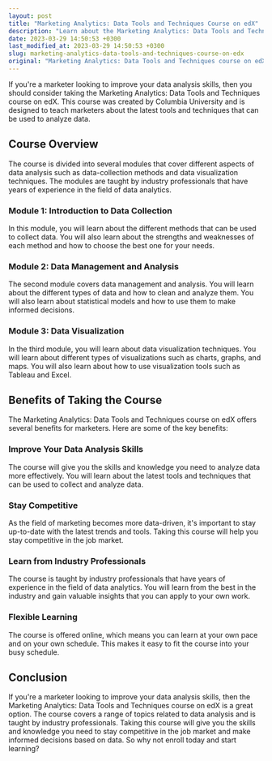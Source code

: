```yaml
---
layout: post
title: "Marketing Analytics: Data Tools and Techniques Course on edX"
description: "Learn about the Marketing Analytics: Data Tools and Techniques course on edX and its benefits for marketers looking to improve their data analysis skills."
date: 2023-03-29 14:50:53 +0300
last_modified_at: 2023-03-29 14:50:53 +0300
slug: marketing-analytics-data-tools-and-techniques-course-on-edx
original: "Marketing Analytics: Data Tools and Techniques course on edX"
---
```


If you're a marketer looking to improve your data analysis skills, then you should consider taking the Marketing Analytics: Data Tools and Techniques course on edX. This course was created by Columbia University and is designed to teach marketers about the latest tools and techniques that can be used to analyze data.

## Course Overview

The course is divided into several modules that cover different aspects of data analysis such as data-collection methods and data visualization techniques. The modules are taught by industry professionals that have years of experience in the field of data analytics.

### Module 1: Introduction to Data Collection

In this module, you will learn about the different methods that can be used to collect data. You will also learn about the strengths and weaknesses of each method and how to choose the best one for your needs.

### Module 2: Data Management and Analysis

The second module covers data management and analysis. You will learn about the different types of data and how to clean and analyze them. You will also learn about statistical models and how to use them to make informed decisions.

### Module 3: Data Visualization

In the third module, you will learn about data visualization techniques. You will learn about different types of visualizations such as charts, graphs, and maps. You will also learn about how to use visualization tools such as Tableau and Excel.

## Benefits of Taking the Course

The Marketing Analytics: Data Tools and Techniques course on edX offers several benefits for marketers. Here are some of the key benefits:

### Improve Your Data Analysis Skills

The course will give you the skills and knowledge you need to analyze data more effectively. You will learn about the latest tools and techniques that can be used to collect and analyze data.

### Stay Competitive

As the field of marketing becomes more data-driven, it's important to stay up-to-date with the latest trends and tools. Taking this course will help you stay competitive in the job market.

### Learn from Industry Professionals

The course is taught by industry professionals that have years of experience in the field of data analytics. You will learn from the best in the industry and gain valuable insights that you can apply to your own work.

### Flexible Learning

The course is offered online, which means you can learn at your own pace and on your own schedule. This makes it easy to fit the course into your busy schedule.

## Conclusion

If you're a marketer looking to improve your data analysis skills, then the Marketing Analytics: Data Tools and Techniques course on edX is a great option. The course covers a range of topics related to data analysis and is taught by industry professionals. Taking this course will give you the skills and knowledge you need to stay competitive in the job market and make informed decisions based on data. So why not enroll today and start learning?